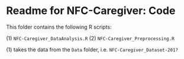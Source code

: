 # Readme for NFC-Caregiver: Code

This folder contains the following R scripts:

(1) `NFC-Caregiver_DataAnalysis.R`
(2) `NFC-Caregiver_Preprocessing.R`

(1) takes the data from the `Data` folder, i.e. `NFC-Caregiver_Dataset-201?`  
